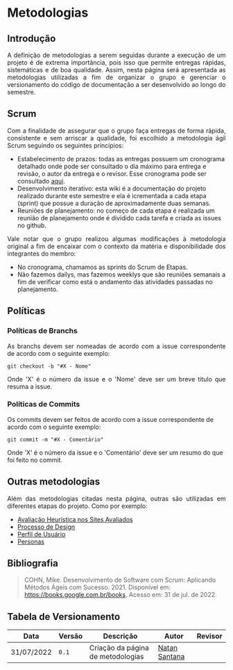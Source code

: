 # Metodologias

## Introdução

<div style="text-align: justify">
A definição de metodologias a serem seguidas durante a execução de um projeto é de extrema importância, pois isso que permite entregas rápidas, sistemáticas e de boa qualidade. Assim, nesta página será apresentada as metodologias utilizadas a fim de organizar o grupo e gerenciar o versionamento do código de documentação a ser desenvolvido ao longo do semestre.
</div>

## Scrum

<div style="text-align: justify">
Com a finalidade de assegurar que o grupo faça entregas de forma rápida, consistente e sem arriscar a qualidade, foi escolhido a metodologia ágil Scrum seguindo os seguintes princípios:
</div>

- Estabelecimento de prazos: todas as entregas possuem um cronograma detalhado onde pode ser consultado o dia máximo para entrega e revisão, o autor da entrega e o revisor. Esse cronograma pode ser consultado [aqui](./planejamento/cronograma.md).
- Desenvolvimento iterativo: esta wiki é a documentação do projeto realizado durante este semestre e ela é icrementada a cada etapa (sprint) que possue a duração de aproximadamente duas semanas.
- Reuniões de planejamento: no começo de cada etapa é realizada um reunião de planejamento onde é dividido cada tarefa e criada as issues no github.

<div style="text-align: justify">
Vale notar que o grupo realizou algumas modificações à metodologia original a fim de encaixar com o contexto da matéria e disponibilidade dos integrantes do membro:
</div>

- No cronograma, chamamos as sprints do Scrum de Etapas.
- Não fazemos dailys, mas fazemos weeklys que são reuniões semanais a fim de verificar como está o andamento das atividades passadas no planejamento.

## Políticas

### Políticas de Branchs

<div style="text-align: justify">
As branchs devem ser nomeadas de acordo com a issue correspondente de acordo com o seguinte exemplo:

```
git checkout -b "#X - Nome"
```
Onde 'X' é o número da issue e o 'Nome' deve ser um breve título que resuma a issue.
</div>

### Políticas de Commits
Os commits devem ser feitos de acordo com a issue correspondente de acordo com o seguinte exemplo:

```
git commit -m "#X - Comentário"
```
Onde 'X' é o número da issue e o 'Comentário' deve ser um resumo do que foi feito no commit.

## Outras metodologias

<div style="text-align: justify">
Além das metodologias citadas nesta página, outras são utilizadas em diferentes etapas do projeto. Como por exemplo:
</div>

- [Avaliação Heurística nos Sites Avaliados](./planejamento/sitesAvaliados.md)
- [Processo de Design](./planejamento/processoDesign.md)
- [Perfil de Usuário](./analise_de_requisitos/perfil_do_usu%C3%A1rio.md)
- [Personas](./analise_de_requisitos/personas.md)

## Bibliografia

> COHN, Mike. Desenvolvimento de Software com Scrum: Aplicando Métodos Ágeis com Sucesso. 2021. Disponível em: https://books.google.com.br/books. Acesso em: 31 de jul. de 2022.

## Tabela de Versionamento

| Data | Versão | Descrição | Autor | Revisor |
| ---- | ------ | --------- | ----- | ------- |
| 31/07/2022 | `0.1`  | Criação da página de metodologias | [Natan Santana](https://github.com/Neitan2001) |

